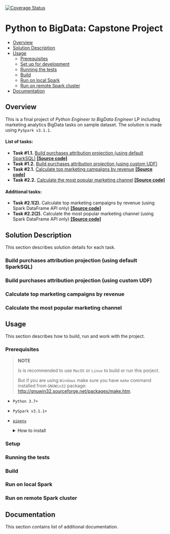 [![Coverage Status](https://coveralls.io/repos/github/vvlasov-python-to-bigdata/capstone-project/badge.svg?branch=main)](https://coveralls.io/github/vvlasov-python-to-bigdata/capstone-project?branch=main)

# Python to BigData: Capstone Project

* [Overview](#overview)
* [Solution Description](#solution-description)
* [Usage](#usage)
  * [Prerequisites](#prerequisites)
  * [Set up for development](#set-up-for-development)
  * [Running the tests](#running-the-tests)
  * [Build](#build)
  * [Run on local Spark](#run-on-local-spark)
  * [Run on remote Spark cluster](#run-on-remote-spark-cluster)
* [Documentation](#documentation)

## Overview

This is a final project of _Python Engineer to BigData Engineer_ LP 
including marketing analytics BigData tasks on sample dataset. The solution is made using `PySpark v3.1.1`.

#### List of tasks:
* **Task #1.1.** [Build purchases attribution projection (using default SparkSQL)](#build-purchases-attribution-projection-using-default-sparksql) [**[Source code]**](/src/jobs/task1/purchases_attribution_sql.py)
* **Task #1.2.** [Build purchases attribution projection (using custom UDF)](#build-purchases-attribution-projection-using-custom-udf)
* **Task #2.1.** [Calculate top marketing campaigns by revenue](#calculate-top-marketing-campaigns-by-revenue) [**[Source code]**](/src/jobs/task2/top_marketing_campaigns_sql.py)
* **Task #2.2.** [Calculate the most popular marketing channel](#calculate-the-most-popular-marketing-channel) [**[Source code]**](/src/jobs/task2/most_popular_channels_sql.py)

#### Additional tasks:
* **Task #2.1(2).** Calculate top marketing campaigns by revenue (using Spark DataFrame API only) [**[Source code]**](/src/jobs/task2/top_marketing_campaigns_df_api.py)
* **Task #2.2(2).** Calculate the most popular marketing channel (using Spark DataFrame API only) [**[Source code]**](/src/jobs/task2/most_popular_channels_df_api.py)

## Solution Description

This section describes solution details for each task.

### Build purchases attribution projection (using default SparkSQL)

### Build purchases attribution projection (using custom UDF)

### Calculate top marketing campaigns by revenue

### Calculate the most popular marketing channel

## Usage

This section describes how to build, run and work with the project.

### Prerequisites

> **NOTE**
>
> Is is recommended to use `MacOS` or `Linux` to build or run this porject.
>
> But if you are using `Windows` make sure you have `make` command
> installed from `GNUWin32` package: http://gnuwin32.sourceforge.net/packages/make.htm.

* `Python 3.7+`
* `PySpark v3.1.1+`
* [`pipenv`](https://pypi.org/project/pipenv/)
  <details>
    <summary>How to install</summary>
  
    <code>python -m pip install pipenv</code>
  </details>

### Setup

### Running the tests

### Build

### Run on local Spark

### Run on remote Spark cluster

## Documentation

This section contains list of additional documentation.